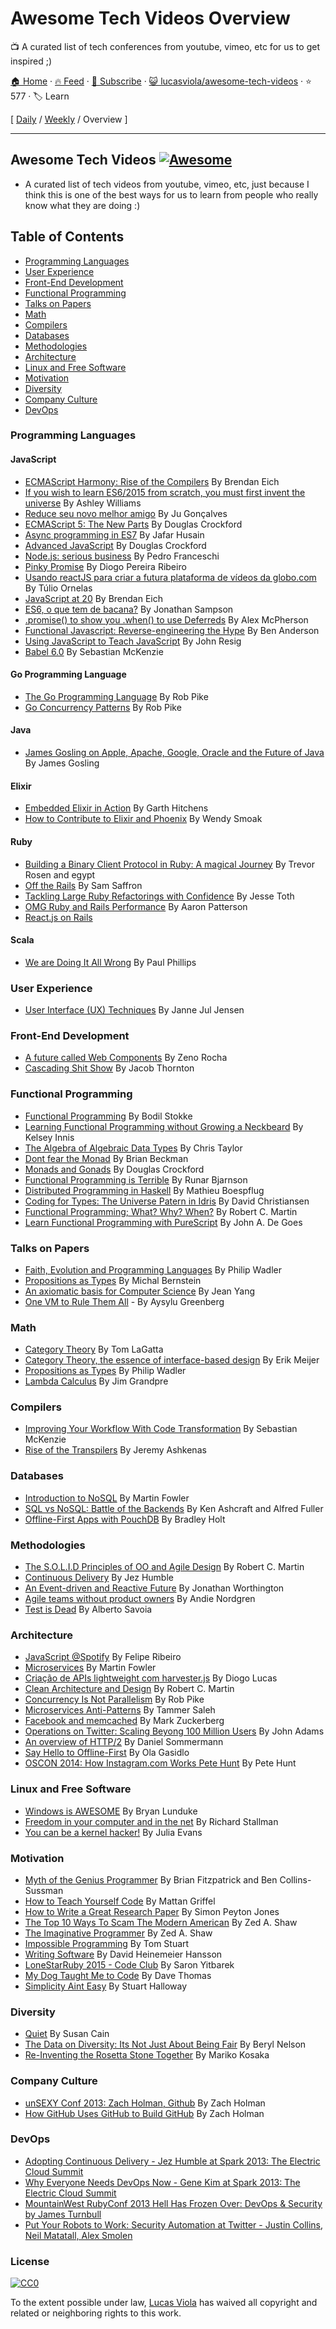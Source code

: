 # Awesome Tech Videos Overview

:tv: A curated list of tech conferences from youtube, vimeo, etc for us to get inspired ;)

[🏠 Home](/README.md) · [🔥 Feed](https://www.trackawesomelist.com/lucasviola/awesome-tech-videos/rss.xml) · [📮 Subscribe](https://trackawesomelist.us17.list-manage.com/subscribe?u=d2f0117aa829c83a63ec63c2f&id=36a103854c) · [😺 lucasviola/awesome-tech-videos](https://github.com/lucasviola/awesome-tech-videos) · ⭐ 577 · 🏷️ Learn

[ [Daily](/content/lucasviola/awesome-tech-videos/README.md) / [Weekly](/content/lucasviola/awesome-tech-videos/week/README.md) / Overview ]

---

## Awesome Tech Videos [![Awesome](https://cdn.rawgit.com/sindresorhus/awesome/d7305f38d29fed78fa85652e3a63e154dd8e8829/media/badge.svg)](https://github.com/sindresorhus/awesome)

*   A curated list of tech videos from youtube, vimeo, etc, just because
    I think this is one of the best ways for us to learn from people who
    really know what they are doing :)

## Table of Contents

*   [Programming Languages](#programming-languages)
*   [User Experience](#user-experience)
*   [Front-End Development](#front-end-development)
*   [Functional Programming](#functional-programming)
*   [Talks on Papers](#talks-on-papers)
*   [Math](#math)
*   [Compilers](#compilers)
*   [Databases](#databases)
*   [Methodologies](#methodologies)
*   [Architecture](#architecture)
*   [Linux and Free Software](#linux-and-free-software)
*   [Motivation](#motivation)
*   [Diversity](#diversity)
*   [Company Culture](#company-culture)
*   [DevOps](#devops)

### Programming Languages

#### JavaScript

*   [ECMAScript Harmony: Rise of the Compilers](https://www.youtube.com/watch?v=PlmsweSNhTw\&index) By Brendan Eich
*   [If you wish to learn ES6/2015 from scratch, you must first invent the universe](https://www.youtube.com/watch?v=DN4yLZB1vUQ) By Ashley Williams
*   [Reduce seu novo melhor amigo](https://www.youtube.com/watch?v=P9mAnhNFKO4) By Ju Gonçalves
*   [ECMAScript 5: The New Parts](https://www.youtube.com/watch?v=UTEqr0IlFKY) By Douglas Crockford
*   [Async programming in ES7](https://www.youtube.com/watch?v=lil4YCCXRYc) By Jafar Husain
*   [Advanced JavaScript](https://www.youtube.com/watch?v=DwYPG6vreJg) By Douglas Crockford
*   [Node.js: serious business](https://www.youtube.com/watch?v=_0opytdAXHk) By Pedro Franceschi
*   [Pinky Promise](https://www.youtube.com/watch?v=-N8kFr_gaAI) By Diogo Pereira Ribeiro
*   [Usando reactJS para criar a futura plataforma de vídeos da globo.com](https://www.youtube.com/watch?v=Hm49qF7DAXw) By Túlio Ornelas
*   [JavaScript at 20](https://www.youtube.com/watch?v=bM79WQ9iMZQ) By Brendan Eich
*   [ES6, o que tem de bacana?](https://www.youtube.com/watch?v=VHRdSnJbNLg) By Jonathan Sampson
*   [.promise() to show you .when() to use Deferreds](https://www.youtube.com/watch?v=juRtEEsHI9E) By Alex McPherson
*   [Functional Javascript: Reverse-engineering the Hype](https://www.youtube.com/watch?v=aeh5Fmh_tmw) By Ben Anderson
*   [Using JavaScript to Teach JavaScript](https://www.youtube.com/watch?v=H4sSldXv_S4) By John Resig
*   [Babel 6.0](https://www.youtube.com/watch?v=Q_ncaTYEizc) By Sebastian McKenzie

#### Go Programming Language

*   [The Go Programming Language](https://www.youtube.com/watch?v=rKnDgT73v8s) By Rob Pike
*   [Go Concurrency Patterns](https://www.youtube.com/watch?v=f6kdp27TYZs) By Rob Pike

#### Java

*   [James Gosling on Apple, Apache, Google, Oracle and the Future of Java](https://www.youtube.com/watch?v=9ei-rbULWoA) By James Gosling

#### Elixir

*   [Embedded Elixir in Action](https://www.youtube.com/watch?v=kpzQrFC55q4) By Garth Hitchens
*   [How to Contribute to Elixir and Phoenix](https://www.youtube.com/watch?v=uMrsJahHi3k) By Wendy Smoak

#### Ruby

*   [Building a Binary Client Protocol in Ruby: A magical Journey](https://www.youtube.com/watch?v=JLoOAGEAAjo) By Trevor Rosen and egypt
*   [Off the Rails](https://www.youtube.com/watch?v=aP5NNkzb4og) By Sam Saffron
*   [Tackling Large Ruby Refactorings with Confidence](https://www.youtube.com/watch?v=Kr82hUeI_qI) By Jesse Toth
*   [OMG Ruby and Rails Performance](https://www.youtube.com/watch?v=JMGmaRZtgM8) By Aaron Patterson
*   [React.js on Rails](https://www.youtube.com/watch?v=kTSsZrub5iE)

#### Scala

*   [We are Doing It All Wrong](https://www.youtube.com/watch?v=TS1lpKBMkgg) By Paul Phillips

### User Experience

*   [User Interface (UX) Techniques](https://www.youtube.com/watch?v=7OSkB4BCx00) By Janne Jul Jensen

### Front-End Development

*   [A future called Web Components](https://www.youtube.com/watch?v=TKYjzQ0T1q0) By Zeno Rocha
*   [Cascading Shit Show](https://www.youtube.com/watch?v=iniwPUEbPUM) By Jacob Thornton

### Functional Programming

*   [Functional Programming](https://www.youtube.com/watch?v=DHubfS8E--o) By Bodil Stokke
*   [Learning Functional Programming without Growing a Neckbeard](https://www.youtube.com/watch?v=OOvL6QAxRK4) By Kelsey Innis
*   [The Algebra of Algebraic Data Types](https://www.youtube.com/watch?v=YScIPA8RbVE) By Chris Taylor
*   [Dont fear the Monad](https://www.youtube.com/watch?v=ZhuHCtR3xq8) By Brian Beckman
*   [Monads and Gonads](https://www.youtube.com/watch?v=dkZFtimgAcM) By Douglas Crockford
*   [Functional Programming is Terrible](https://www.youtube.com/watch?v=hzf3hTUKk8U) By Runar Bjarnson
*   [Distributed Programming in Haskell](https://www.youtube.com/watch?v=qlnU73a3Cw0) By Mathieu Boespflug
*   [Coding for Types: The Universe Patern in Idris](https://www.youtube.com/watch?v=AWeT_G04a0A) By David Christiansen
*   [Functional Programming; What? Why? When?](https://www.youtube.com/watch?v=7Zlp9rKHGD4) By Robert C. Martin
*   [Learn Functional Programming with PureScript](https://www.youtube.com/watch?v=LqYfdmb0eUU) By John A. De Goes

### Talks on Papers

*   [Faith, Evolution and Programming Languages](https://www.youtube.com/watch?v=8frGknO8rIg) By Philip Wadler
*   [Propositions as Types](https://www.youtube.com/watch?v=K-YYoigWN24) By Michal Bernstein
*   [An axiomatic basis for Computer Science](https://www.youtube.com/watch?v=GQi-6-d5ooQ) By Jean Yang
*   [One VM to Rule Them All](https://www.youtube.com/watch?v=L3e8G5l9gT8) - By Aysylu Greenberg

### Math

*   [Category Theory](https://www.youtube.com/watch?v=o6L6XeNdd_k\&list=FLCYmxNRJq3v_zDtEQrQuBKQ) By Tom LaGatta
*   [Category Theory, the essence of interface-based design](https://www.youtube.com/watch?v=JMP6gI5mLHc) By Erik Meijer
*   [Propositions as Types](https://www.youtube.com/watch?v=IOiZatlZtGU) By Philip Wadler
*   [Lambda Calculus](https://www.youtube.com/watch?v=peOk3W7KZ4o) By Jim Grandpre

### Compilers

*   [Improving Your Workflow With Code Transformation](https://www.youtube.com/watch?v=OFuDvqZmUrE) By Sebastian McKenzie
*   [Rise of the Transpilers](https://www.youtube.com/watch?v=DspYurD75Ns) By Jeremy Ashkenas

### Databases

*   [Introduction to NoSQL](https://www.youtube.com/watch?v=qI_g07C_Q5I) By Martin Fowler
*   [SQL vs NoSQL: Battle of the Backends](https://www.youtube.com/watch?v=rRoy6I4gKWU) By Ken Ashcraft and Alfred Fuller
*   [Offline-First Apps with PouchDB](https://www.youtube.com/watch?v=7L7esHWAjSU) By Bradley Holt

### Methodologies

*   [The S.O.L.I.D Principles of OO and Agile Design](https://www.youtube.com/watch?v=t86v3N4OshQ) By Robert C. Martin
*   [Continuous Delivery](https://www.youtube.com/watch?v=skLJuksCRTw) By Jez Humble
*   [An Event-driven and Reactive Future](https://www.youtube.com/watch?v=_VdIQTtRkb8) By Jonathan Worthington
*   [Agile teams without product owners](https://www.youtube.com/watch?v=SIoukaoFZ9Y) By Andie Nordgren
*   [Test is Dead](https://www.youtube.com/watch?v=X1jWe5rOu3g) By Alberto Savoia

### Architecture

*   [JavaScript @Spotify](https://www.youtube.com/watch?v=xyR4G2XgcHU) By Felipe Ribeiro
*   [Microservices](https://www.youtube.com/watch?v=2yko4TbC8cI) By Martin Fowler
*   [Criação de APIs lightweight com harvester.js](https://www.youtube.com/watch?v=r2bIhTO5FcM) By Diogo Lucas
*   [Clean Architecture and Design](https://www.youtube.com/watch?v=asLUTiJJqdE) By Robert C. Martin
*   [Concurrency Is Not Parallelism](https://www.youtube.com/watch?v=cN_DpYBzKso) By Rob Pike
*   [Microservices Anti-Patterns](https://www.youtube.com/watch?v=I56HzTKvZKc) By Tammer Saleh
*   [Facebook and memcached](https://www.youtube.com/watch?v=UH7wkvcf0ys) By Mark Zuckerberg
*   [Operations on Twitter: Scaling Beyong 100 Million Users](https://www.youtube.com/watch?v=z8LU0Cj6BOU) By John Adams
*   [An overview of HTTP/2](https://github.com/lucasviola/awesome-tech-videos/blob/master//www.youtube.com/watch?v=-yxQIRl6Qic) By Daniel Sommermann
*   [Say Hello to Offline-First](https://www.youtube.com/watch?v=nNfaxNdyCgI) By Ola Gasidlo
*   [OSCON 2014: How Instagram.com Works Pete Hunt](https://www.youtube.com/watch?v=VkTCL6Nqm6Y) By Pete Hunt

### Linux and Free Software

*   [Windows is AWESOME](https://www.youtube.com/watch?v=Zu0l-Ac7fTU\&index=1\&list=PLzcMzE4Sz1bDfHOZ2gTbcT7l4p2RaHa1L) By Bryan Lunduke
*   [Freedom in your computer and in the net](https://www.youtube.com/watch?v=2lupgHYiK9Q) By Richard Stallman
*   [You can be a kernel hacker!](https://www.youtube.com/watch?v=0IQlpFWTFbM) By Julia Evans

### Motivation

*   [Myth of the Genius Programmer](https://www.youtube.com/watch?v=0SARbwvhupQ) By Brian Fitzpatrick and Ben Collins-Sussman
*   [How to Teach Yourself Code](https://www.youtube.com/watch?v=T0qAjgQFR4c) By Mattan Griffel
*   [How to Write a Great Research Paper](https://www.youtube.com/watch?v=g3dkRsTqdDA) By Simon Peyton Jones
*   [The Top 10 Ways To Scam The Modern American](https://www.youtube.com/watch?v=neI_Pj558CY) By Zed A. Shaw
*   [The Imaginative Programmer](https://www.youtube.com/watch?v=w1-bDwNtG-I) By Zed A. Shaw
*   [Impossible Programming](https://www.youtube.com/watch?v=hN63FOa_Gp4) By Tom Stuart
*   [Writing Software](https://www.youtube.com/watch?v=9LfmrkyP81M) By David Heinemeier Hansson
*   [LoneStarRuby 2015 - Code Club](https://www.youtube.com/watch?v=sLAvSgcrgZM) By Saron Yitbarek
*   [My Dog Taught Me to Code](https://www.youtube.com/watch?v=yCBUsd52a3s) By Dave Thomas
*   [Simplicity Aint Easy](https://www.youtube.com/watch?v=cidchWg74Y4) By Stuart Halloway

### Diversity

*   [Quiet](https://www.youtube.com/watch?v=AzlCIS072_Y) By Susan Cain
*   [The Data on Diversity: Its Not Just About Being Fair](https://www.youtube.com/watch?v=Am3tHJzqnMki) By Beryl Nelson
*   [Re-Inventing the Rosetta Stone Together](https://www.youtube.com/watch?v=OOzAly5Rs7g) By Mariko Kosaka

### Company Culture

*   [unSEXY Conf 2013: Zach Holman, Github](https://www.youtube.com/watch?v=vCSNME4voRU) By Zach Holman
*   [How GitHub Uses GitHub to Build GitHub](https://www.youtube.com/watch?v=qyz3jkOBbQY) By Zach Holman

### DevOps

*   [Adopting Continuous Delivery - Jez Humble at Spark 2013: The Electric Cloud Summit](https://www.youtube.com/watch?v=ZLBhVEo1OG4)
*   [Why Everyone Needs DevOps Now - Gene Kim at Spark 2013: The Electric Cloud Summit](https://www.youtube.com/watch?v=oRTiu911qtA)
*   [MountainWest RubyConf 2013 Hell Has Frozen Over: DevOps & Security by James Turnbull](https://www.youtube.com/watch?v=SsQF6zqzHKw)
*   [Put Your Robots to Work: Security Automation at Twitter - Justin Collins, Neil Matatall, Alex Smolen](https://vimeo.com/54250716)

### License

[![CC0](https://i.creativecommons.org/p/zero/1.0/88x31.png)](https://creativecommons.org/publicdomain/zero/1.0/)

To the extent possible under law, [Lucas Viola](http://lucasviola.github.io) has waived all copyright and related or neighboring rights to this work.

